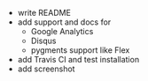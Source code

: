 - write README
- add support and docs for
    - Google Analytics
    - Disqus
    - pygments support like Flex
- add Travis CI and test installation
- add screenshot
